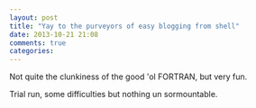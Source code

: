 ```yaml
---
layout: post
title: "Yay to the purveyors of easy blogging from shell"
date: 2013-10-21 21:08
comments: true
categories: 
---
```

Not quite the clunkiness of the good 'ol FORTRAN, but very fun.

Trial run, some difficulties but nothing un sormountable.